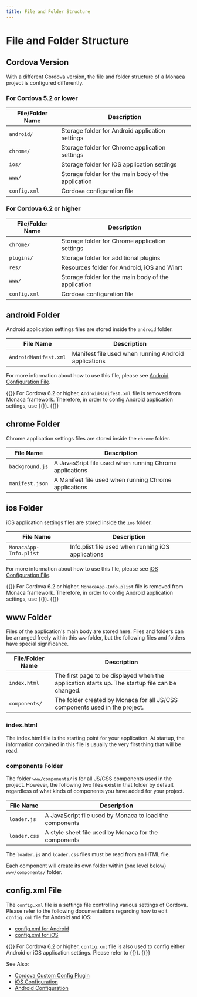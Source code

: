 ```yaml
---
title: File and Folder Structure
---
```


# File and Folder Structure

## Cordova Version

With a different Cordova version, the file and folder structure of a Monaca project is configured differently. 

### For Cordova 5.2 or lower

| File/Folder Name | Description |
|------------------|-------------|
| `android/` | 	Storage folder for Android application settings |
| `chrome/` | 	Storage folder for Chrome application settings |
| `ios/` | 	Storage folder for iOS application settings |
| `www/` | 	Storage folder for the main body of the application |
| `config.xml` | 	Cordova configuration file |


### For Cordova 6.2 or higher

| File/Folder Name | Description |
|------------------|-------------|
| `chrome/` | 	Storage folder for Chrome application settings |
| `plugins/` | 	Storage folder for additional plugins |
| `res/` | 	Resources folder for Android, iOS and Winrt |
| `www/` | 	Storage folder for the main body of the application |
| `config.xml` | 	Cordova configuration file |

## android Folder

Android application settings files are stored inside the `android`
folder.

| File Name | Description |
|------------------|-------------|
| `AndroidManifest.xml` | 	Manifest file used when running Android applications |

For more information about how to use this file, please see [Android Configuration File](/en/reference/config/android_configuration/).

{{<note>}}
    For Cordova 6.2 or higher, <code>AndroidManifest.xml</code> file is removed from Monaca framework. Therefore, in order to config Android application settings, use {{<link href="/en/reference/third_party_phonegap/custom_config/" title="Cordova Custom Config Plugin">}}.
{{</note>}}


## chrome Folder

Chrome application settings files are stored inside the `chrome` folder.

| File Name | Description |
|------------------|-------------|
| `background.js` | 	A JavasSript file used when running Chrome applications |
| `manifest.json` | 	A Manifest file used when running Chrome applications |


## ios Folder

iOS application settings files are stored inside the `ios` folder.

| File Name | Description |
|------------------|-------------|
| `MonacaApp-Info.plist` | Info.plist file used when running iOS applications |


For more information about how to use this file, please see [iOS Configuration File](/en/reference/config/ios_configuration/).


{{<note>}}
    For Cordova 6.2 or higher, <code>MonacaApp-Info.plist</code> file is removed from Monaca framework. Therefore, in order to config Android application settings, use {{<link href="/en/reference/third_party_phonegap/custom_config/" title="Cordova Custom Config Plugin">}}.
{{</note>}}

## www Folder

Files of the application's main body are stored here. Files and folders
can be arranged freely within this `www` folder, but the following files
and folders have special significance.

| File/Folder Name | Description |
|------------------|-------------|
| `index.html` | 	The first page to be displayed when the application starts up. The startup file can be changed. |
| `components/` | 	The folder created by Monaca for all JS/CSS components used in the project. | 


### index.html

The index.html file is the starting point for your application. At
startup, the information contained in this file is usually the very
first thing that will be read.

### components Folder

The folder `www/components/` is for all JS/CSS components used in the
project. However, the following two files exist in that folder by
default regardless of what kinds of components you have added for your
project.

| File Name | Description |
|------------------|-------------|
| `loader.js` | 	A JavaScript file used by Monaca to load the components |
| `loader.css` | 	A style sheet file used by Monaca for the components |

The `loader.js` and `loader.css` files must be read from an HTML file.

Each component will create its own folder within (one level below)
`www/components/` folder.

## config.xml File

The `config.xml` file is a settings file controlling various settings of Cordova. Please refer to the following documentations regarding how to edit `config.xml` file for Android and iOS:

-   [config.xml for Android](/en/reference/config/android_configuration/#config-xml-android)
-   [config.xml for iOS](/en/reference/config/ios_configuration/#config-xml-ios)


{{<note>}}
    For Cordova 6.2 or higher, <code>config.xml</code> file is also used to config either Android or iOS application settings. Please refer to {{<link href="/en/reference/third_party_phonegap/custom_config/" title="Cordova Custom Config Plugin">}}.
{{</note>}}


See Also: 

- [Cordova Custom Config Plugin](/en/reference/third_party_phonegap/custom_config/)
- [iOS Configuration](/en/reference/config/ios_configuration/)
- [Android Configuration](/en/reference/config/android_configuration/)